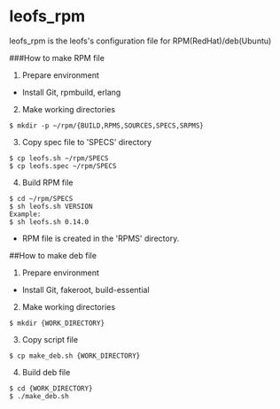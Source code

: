 leofs_rpm
=========

leofs_rpm is the leofs's configuration file for RPM(RedHat)/deb(Ubuntu)

###How to make RPM file

1. Prepare environment  
  * Install Git, rpmbuild, erlang  

2. Make working directories  
 ```
$ mkdir -p ~/rpm/{BUILD,RPMS,SOURCES,SPECS,SRPMS}
 ```

3. Copy spec file to 'SPECS' directory  
 ```
$ cp leofs.sh ~/rpm/SPECS  
$ cp leofs.spec ~/rpm/SPECS
 ```

4. Build RPM file  
 ```
$ cd ~/rpm/SPECS  
$ sh leofs.sh VERSION 
Example:  
$ sh leofs.sh 0.14.0  
 ``` 
  * RPM file is created in the 'RPMS' directory.

##How to make deb file

1. Prepare environment
  * Install Git, fakeroot, build-essential

2. Make working directories
 ```
$ mkdir {WORK_DIRECTORY}
 ```

3. Copy script file  
 ```
$ cp make_deb.sh {WORK_DIRECTORY}
 ```

4. Build deb file
 ```
$ cd {WORK_DIRECTORY}
$ ./make_deb.sh
 ```
